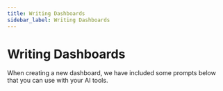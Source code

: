 ```yaml
---
title: Writing Dashboards
sidebar_label: Writing Dashboards
---
```


# Writing Dashboards

When creating a new dashboard, we have included some prompts below that you can use with your AI tools.
